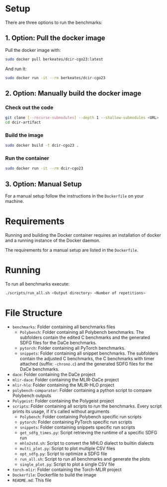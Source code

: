 # Setup

There are three options to run the benchmarks:

## 1. Option: Pull the docker image
Pull the docker image with:
```sh
sudo docker pull berkeates/dcir-cgo23:latest
```

And run it:
```sh
sudo docker run -it --rm berkeates/dcir-cgo23
```

## 2. Option: Manually build the docker image
### Check out the code
```sh
git clone [--recurse-submodules] --depth 1 --shallow-submodules <URL>
cd dcir-artifact
```
### Build the image
```sh
sudo docker build -t dcir-cgo23 .
```
### Run the container
```sh
sudo docker run -it --rm dcir-cgo23
```

## 3. Option: Manual Setup
For a manual setup follow the instructions in the `Dockerfile` on your machine.

# Requirements
Running and building the Docker container requires an installation of docker
and a running instance of the Docker daemon.

The requirements for a manual setup are listed in the `Dockerfile`.

# Running

To run all benchmarks execute:
```sh
./scripts/run_all.sh <Output directory> <Number of repetitions>
```

# File Structure
- `benchmarks`: Folder containing all benchmarks files
  - `Polybench`: Folder containing all Polybench benchmarks. The subfolders contain the edited C benchmarks and the generated SDFG files for the DaCe benchmarks.
  - `pytorch`: Folder containing all PyTorch benchmarks.
  - `snippets`: Folder containing all snippet benchmarks. The subfolders contain the adjusted C benchmarks, the C benchmarks with timer attached (suffix: `-chrono.c`) and the generated SDFG files for the DaCe benchmarks.
- `dace`: Folder containing the DaCe project
- `mlir-dace`: Folder containing the MLIR-DaCe project
- `mlir-hlo`: Folder containing the MLIR-HLO project
- `polybench-comparator`: Folder containing a python script to compare Polybench outputs
- `Polygeist`: Folder containing the Polygeist project
- `scripts`: Folder containing all scripts to run the benchmarks. Every script prints its usage, if it's called without arguments
  - `Polybench`: Folder containing Polybench specific run scripts
  - `pytorch`: Folder containing PyTorch specific run scripts
  - `snippets`: Folder containing snippets specific run scripts
  - `get_sdfg_times.py`: Script retrieving the runtime of a specific SDFG run
  - `mhlo2std.sh`: Script to convert the MHLO dialect to builtin dialects
  - `multi_plot.py`: Script to plot multiple CSV files
  - `opt_sdfg.py`: Script to optimize a SDFG file
  - `run_all.sh`: Script to run all benchmarks and generate the plots
  - `single_plot.py`: Script to plot a single CSV file
- `torch-mlir`: Folder containing the Torch-MLIR project
- `Dockerfile`: Dockerfile to build the image
- `README.md`: This file
